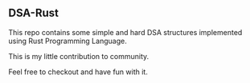 ## DSA-Rust

This repo contains some simple and hard DSA structures implemented using Rust Programming Language.

This is my little contribution to community.

Feel free to checkout and have fun with it.
